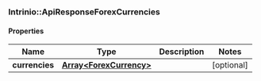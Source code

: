 ### Intrinio::ApiResponseForexCurrencies

#### Properties
Name | Type | Description | Notes
------------ | ------------- | ------------- | -------------
**currencies** | [**Array&lt;ForexCurrency&gt;**](ForexCurrency.md) |  | [optional] 


